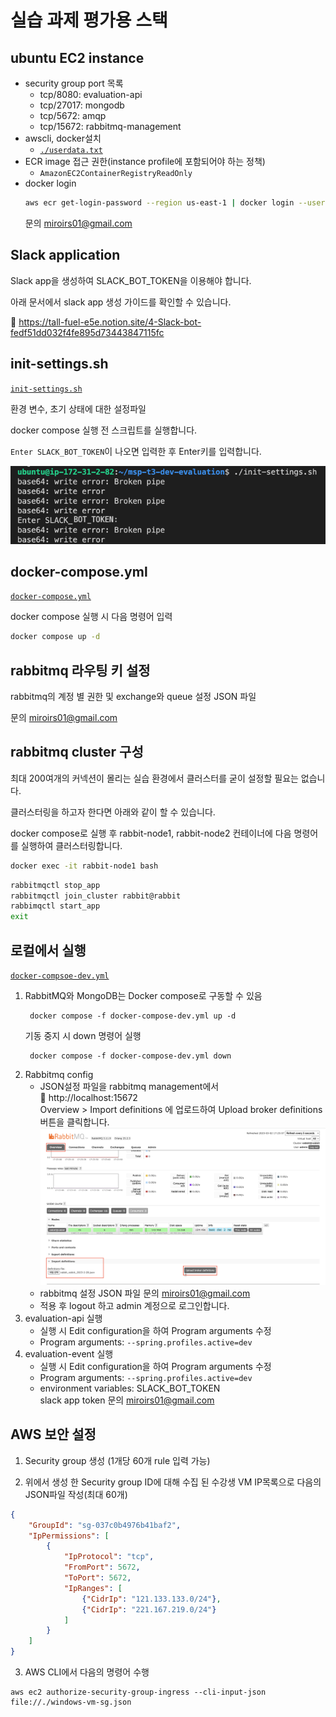 # 실습 과제 평가용 스택

## ubuntu EC2 instance

- security group port 목록
  - tcp/8080: evaluation-api
  - tcp/27017: mongodb
  - tcp/5672: amqp
  - tcp/15672: rabbitmq-management
- awscli, docker설치
  - [`./userdata.txt`](userdata.txt)
- ECR image 접근 권한(instance profile에 포함되어야 하는 정책)
  - `AmazonEC2ContainerRegistryReadOnly`
- docker login
  ```bash
  aws ecr get-login-password --region us-east-1 | docker login --username AWS --password-stdin 275291497228.dkr.ecr.us-east-1.amazonaws.com
  ```
  문의 [miroirs01@gmail.com](mailto:miroirs01@gmail.com)

## Slack application

Slack app을 생성하여 SLACK_BOT_TOKEN을 이용해야 합니다.

아래 문서에서 slack app 생성 가이드를 확인할 수 있습니다. 

:link: https://tall-fuel-e5e.notion.site/4-Slack-bot-fedf51dd032f4fe895d73443847115fc

## init-settings.sh

[`init-settings.sh`](init-settings.sh)

환경 변수, 초기 상태에 대한 설정파일

docker compose 실행 전 스크립트를 실행합니다.

`Enter SLACK_BOT_TOKEN`이 나오면 입력한 후 Enter키를 입력합니다.

![init-settings](img/init-settings.png)

## docker-compose.yml

[`docker-compose.yml`](docker-compose.yml)

docker compose 실행 시 다음 명령어 입력

```bash
docker compose up -d
```

## rabbitmq 라우팅 키 설정

rabbitmq의 계정 별 권한 및 exchange와 queue 설정 JSON 파일

문의 [miroirs01@gmail.com](mailto:miroirs01@gmail.com)

## rabbitmq cluster 구성

최대 200여개의 커넥션이 몰리는 실습 환경에서 클러스터를 굳이 설정할 필요는 없습니다.

클러스터링을 하고자 한다면 아래와 같이 할 수 있습니다.

docker compose로 실행 후 rabbit-node1, rabbit-node2 컨테이너에 다음 명령어를 실행하여 클러스터링합니다.
```bash
docker exec -it rabbit-node1 bash
```
```bash
rabbitmqctl stop_app
rabbitmqctl join_cluster rabbit@rabbit
rabbimqctl start_app
exit
```

## 로컬에서 실행

[`docker-compsoe-dev.yml`](docker-compose-dev.yml)

1. RabbitMQ와 MongoDB는 Docker compose로 구동할 수 있음
   ```shell
    docker compose -f docker-compose-dev.yml up -d
   ```
   기동 중지 시 down 명령어 실행
   ```shell
    docker compose -f docker-compose-dev.yml down
   ```
2. Rabbitmq config
   - JSON설정 파일을 rabbitmq management에서  
     :link: http://localhost:15672  </br>
     Overview > Import definitions 에 업로드하여 Upload broker definitions 버튼을 클릭합니다.
     ![rabbitmq-management](img/rabbitmq-management.png)</br>
   - rabbitmq 설정 JSON 파일 문의 [miroirs01@gmail.com](mailto:miroirs01@gmail.com)
   - 적용 후 logout 하고 admin 계정으로 로그인합니다.
3. evaluation-api 실행
   - 실행 시 Edit configuration을 하여 Program arguments 수정
   - Program arguments: ```--spring.profiles.active=dev```
4. evaluation-event 실행
   - 실행 시 Edit configuration을 하여 Program arguments 수정
   - Program arguments: ```--spring.profiles.active=dev```
   - environment variables: SLACK_BOT_TOKEN  
     slack app token 문의 [miroirs01@gmail.com](mailto:miroirs01@gmail.com)

## AWS 보안 설정

1. Security group 생성 (1개당 60개 rule 입력 가능)


2. 위에서 생성 한 Security group ID에 대해 수집 된 수강생 VM IP목록으로 다음의 JSON파일 작성(최대 60개)
```json
{
    "GroupId": "sg-037c0b4976b41baf2",
    "IpPermissions": [
        {
            "IpProtocol": "tcp",
            "FromPort": 5672,
            "ToPort": 5672,
            "IpRanges": [
                {"CidrIp": "121.133.133.0/24"},
                {"CidrIp": "221.167.219.0/24"}
            ]
        }
    ]
}

```

3. AWS CLI에서 다음의 명령어 수행
```shell
aws ec2 authorize-security-group-ingress --cli-input-json file://./windows-vm-sg.json
```